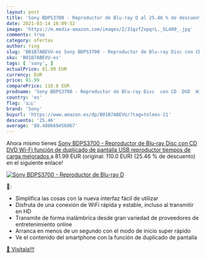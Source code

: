 ```yaml
---
layout: post
title: 'Sony BDPS3700 - Reproductor de Blu-ray D al 25.46 % de descuento'
date: 2021-03-14 16:09:52
image: 'https://m.media-amazon.com/images/I/31gzf2xpqrL._SL400_.jpg'
comments: true
category: ofertas
author: ring
slug: 'B01B7ABEVU-es Sony BDPS3700 - Reproductor de Blu-ray Disc con CD DVD Wi-...'
sku: 'B01B7ABEVU-es'
tags: [ 'sony', ]
actualPrice: 81.99 EUR
currency: EUR
price: 81.99
comparePrice: 110.0 EUR
prodname: 'Sony BDPS3700 - Reproductor de Blu-ray Disc  con CD  DVD  Wi-Fi  función de duplicado de pantalla  USB reproductor  tiempos de carga mejorados '
country: 'es'
flag: '🇪🇸'
brand: 'Sony'
buyurl: 'https://www.amazon.es/dp/B01B7ABEVU/?tag=tolees-21'
descuento: '25.46'
average: '89.480669456067'
---
```


Ahora mismo tienes [Sony BDPS3700 - Reproductor de Blu-ray Disc  con CD  DVD  Wi-Fi  función de duplicado de pantalla  USB reproductor  tiempos de carga mejorados ](https://www.amazon.es/dp/B01B7ABEVU/?tag=tolees-21) a 81.99 EUR (original: 110.0 EUR) (25.46 %  de descuento) en el siguiente enlace!

[![Sony BDPS3700 - Reproductor de Blu-ray D](https://m.media-amazon.com/images/I/31gzf2xpqrL._SL400_.jpg)](https://www.amazon.es/dp/B01B7ABEVU/?tag=tolees-21)

🔎:

- Simplifica las cosas con la nueva interfaz fácil de utilizar
- Disfruta de una conexión de WiFi rápida y estable, incluso al transmitir en HD
- Transmite de forma inalámbrica desde gran variedad de proveedores de entretenimiento online
- Arranca en menos de un segundo con el modo de inicio super rápido
- Ve el contenido del smartphone con la función de duplicado de pantalla

[🛒 Visítala!!!](https://www.amazon.es/dp/B01B7ABEVU/?tag=tolees-21)
